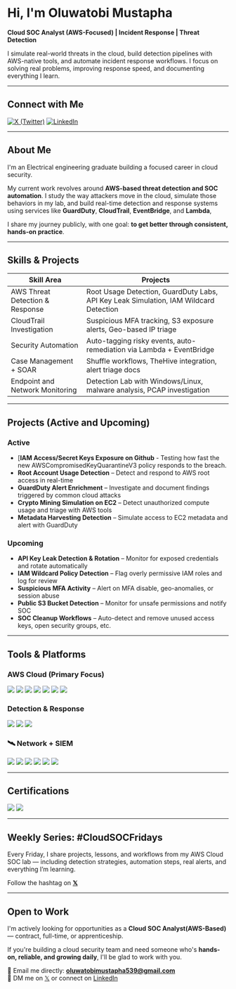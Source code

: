 # Hi, I'm Oluwatobi Mustapha

**Cloud SOC Analyst (AWS-Focused) | Incident Response | Threat Detection**

I simulate real-world threats in the cloud, build detection pipelines with AWS-native tools, and automate incident response workflows. I focus on solving real problems, improving response speed, and documenting everything I learn.

---

##  Connect with Me

[![X (Twitter)](https://img.shields.io/badge/X-@techboy150-000000?style=for-the-badge&logo=x&logoColor=white)](https://twitter.com/techboy150)
[![LinkedIn](https://img.shields.io/badge/LinkedIn-Oluwatobi--Mustapha-00A0DC?style=for-the-badge&logo=linkedin&logoColor=white)](https://www.linkedin.com/in/oluwatobi-mustapha-2b2058335)

---

## About Me

I'm an Electrical engineering graduate building a focused career in cloud security.

My current work revolves around **AWS-based threat detection and SOC automation**. I study the way attackers move in the cloud, simulate those behaviors in my lab, and build real-time detection and response systems using services like **GuardDuty**, **CloudTrail**, **EventBridge**, and **Lambda**,

I share my journey publicly, with one goal: **to get better through consistent, hands-on practice**.

---

##  Skills & Projects

| Skill Area                                 | Projects                                                                                   |
|--------------------------------------------|--------------------------------------------------------------------------------------------|
| AWS Threat Detection & Response            | Root Usage Detection, GuardDuty Labs, API Key Leak Simulation, IAM Wildcard Detection      |
| CloudTrail Investigation                   | Suspicious MFA tracking, S3 exposure alerts, Geo-based IP triage                           |
| Security Automation                        | Auto-tagging risky events, auto-remediation via Lambda + EventBridge                      |
| Case Management + SOAR                     | Shuffle workflows, TheHive integration, alert triage docs                                 |
| Endpoint and Network Monitoring            | Detection Lab with Windows/Linux, malware analysis, PCAP investigation                    |

---

## Projects (Active and Upcoming)

### Active
- [**IAM Access/Secret Keys Exposure on Github** - Testing how fast the new AWSCompromisedKeyQuarantineV3 policy responds to the breach.
- **Root Account Usage Detection** – Detect and respond to AWS root access in real-time  
- **GuardDuty Alert Enrichment** – Investigate and document findings triggered by common cloud attacks  
- **Crypto Mining Simulation on EC2** – Detect unauthorized compute usage and triage with AWS tools  
- **Metadata Harvesting Detection** – Simulate access to EC2 metadata and alert with GuardDuty  

### Upcoming
- **API Key Leak Detection & Rotation** – Monitor for exposed credentials and rotate automatically  
- **IAM Wildcard Policy Detection** – Flag overly permissive IAM roles and log for review  
- **Suspicious MFA Activity** – Alert on MFA disable, geo-anomalies, or session abuse  
- **Public S3 Bucket Detection** – Monitor for unsafe permissions and notify SOC  
- **SOC Cleanup Workflows** – Auto-detect and remove unused access keys, open security groups, etc.  

---

## Tools & Platforms

### AWS Cloud (Primary Focus)

<div>
  <img src="https://img.shields.io/badge/AWS_CloudTrail-232F3E?style=for-the-badge&logo=amazonaws&logoColor=white" />
  <img src="https://img.shields.io/badge/AWS_GuardDuty-F90?style=for-the-badge&logo=amazonaws&logoColor=white" />
  <img src="https://img.shields.io/badge/AWS_Lambda-FF9900?style=for-the-badge&logo=amazonaws&logoColor=white" />
  <img src="https://img.shields.io/badge/AWS_S3-569A31?style=for-the-badge&logo=amazonaws&logoColor=white" />
  <img src="https://img.shields.io/badge/AWS_Detective-194D33?style=for-the-badge&logo=amazonaws&logoColor=white" />
  <img src="https://img.shields.io/badge/EventBridge-FF4F00?style=for-the-badge&logo=amazonaws&logoColor=white" />
  <img src="https://img.shields.io/badge/AWS_CloudWatch-FF9900?style=for-the-badge&logo=amazonaws&logoColor=white" />
</div>

### Detection & Response

<div>
  <img src="https://img.shields.io/badge/Shuffle_SOAR-303030?style=for-the-badge&logo=python&logoColor=white" />
  <img src="https://img.shields.io/badge/TheHive_CM-FFCC00?style=for-the-badge&logo=apachehive&logoColor=black" />
  <img src="https://img.shields.io/badge/Velociraptor_EDR-4B275F?style=for-the-badge&logo=Velociraptor&logoColor=white" /> </div>
 
### 🛰 Network + SIEM

<div>
  <img src="https://img.shields.io/badge/Wireshark-1679A7?style=for-the-badge&logo=Wireshark&logoColor=white" />
  <img src="https://img.shields.io/badge/Suricata-EF3B2D?style=for-the-badge&logo=Suricata&logoColor=white" />
  <img src="https://img.shields.io/badge/Zeek-777BB4?style=for-the-badge&logo=Zeek&logoColor=white" />
  <img src="https://img.shields.io/badge/Splunk-000000?style=for-the-badge&logo=Splunk&logoColor=white" />
  <img src="https://img.shields.io/badge/Microsoft_Sentinel-0078D4?style=for-the-badge&logo=Microsoft&logoColor=white" />
  <img src="https://img.shields.io/badge/Elastic-005571?style=for-the-badge&logo=Elastic&logoColor=white" />
</div>

---

## Certifications

<div>
  <img src="https://img.shields.io/badge/CompTIA_Security%2B-FF0000?style=for-the-badge&logo=CompTIA&logoColor=white" />
  <img src="https://img.shields.io/badge/AWS_Security_Specialty-(In_Progress)-232F3E?style=for-the-badge&logo=amazonaws&logoColor=white" />
</div>

---

## Weekly Series: #CloudSOCFridays

Every Friday, I share projects, lessons, and workflows from my AWS Cloud SOC lab — including detection strategies, automation steps, real alerts, and everything I’m learning.

Follow the hashtag on [**𝕏**](https://twitter.com/techboy150)  

---

## Open to Work

I'm actively looking for opportunities as a **Cloud SOC Analyst(AWS-Based)** — contract, full-time, or apprenticeship.

If you're building a cloud security team and need someone who's **hands-on, reliable, and growing daily**, I'll be glad to work with you.

📧 Email me directly: **oluwatobimustapha539@gmail.com**  
💬 DM me on [𝕏](https://x.com/Techboy150) or connect on [LinkedIn](https://www.linkedin.com/in/oluwatobi-mustapha-2b2058335)
